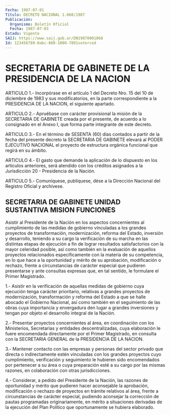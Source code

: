 ```yaml
---
Fecha: 1987-07-01
Título: DECRETO NACIONAL 1.068/1987
Publicación:
  Organismo: Boletín Oficial
  Fecha: 1987-07-03
Estado: Vigente
SAIJ: https://www.saij.gob.ar/DN19870001068
Id: 123456789-0abc-860-1000-7891soterced
---
```

# SECRETARIA DE GABINETE DE LA PRESIDENCIA DE LA NACION

<a id="1"></a>
ARTICULO  1.-  Incorpórase en el artículo 1 del Decreto Nro. 15 del 10  de  diciembre  de  1983  y  sus  modificatorios,  en  la  parte correspondiente  a  la  PRESIDENCIA  DE  LA  NACION,  el  siguiente apartado.

<a id="2"></a>
ARTICULO  2.-  Apruébase  con  carácter provisional la misión de la SECRETARIA DE GABINETE creada por  el  presente,  de  acuerdo  a lo consignado  en  el  Anexo  I,  que  forma  parte integrante de este decreto.

<a id="3"></a>
ARTICULO  3.-  En el término de SESENTA (60) días contados a partir de la fecha del  presente decreto la SECRETARIA DE GABINETE elevará al PODER EJECUTIVO  NACIONAL  el  proyecto  de  estructura orgánica funcional que regirá en su ámbito.

<a id="4"></a>
ARTICULO  4.- El gasto que demande la aplicación de lo dispuesto en los artículos  anteriores, será atendido con los créditos asignados a la Jurisdicción 20 - Presidencia de la Nación.

<a id="5"></a>
ARTICULO  5.- Comuníquese, publíquese, dése a la Dirección Nacional del Registro Oficial y archívese.

## SECRETARIA DE GABINETE UNIDAD SUSTANTIVA MISION FUNCIONES

Asistir  al  Presidente  de la Nación en los aspectos concernientes al  cumplimiento  de  las medidas  de  gobierno  vinculadas  a  los grandes  proyectos de transformación,  modernización,  reforma  del Estado, inversión y desarrollo, teniendo a su cargo la verificación  de  su  marcha en las distintas etapas de ejecución a fin de lograr resultados  satisfactorios  con  la  mayor  celeridad posible,  así  como  también en la evaluación de aquellos proyectos relacionados específicamente  con  la materia de su competencia, en lo que hace a la oportunidad y mérito de su aprobación, modificación  o  rechazo,  frente  a  circunstancias   de  carácter especial  que  pudieren presentarse y ante consultas expresas  que, en tal sentido, le formulare el Primer Magistrado.

1.-  Asistir  en  la  verificación  de aquellas medidas de gobierno cuya  ejecución  tenga carácter prioritario,  relativas  a  grandes proyectos de modernización,  transformación  y reforma del Estado a que se halle abocado el Gobierno Nacional, así  como  también en el seguimiento de las obras cuya importancia y envergadura  den  lugar a  grandes  inversiones  y tengan por objeto el desarrollo integral de la Nación.

2.- Presentar proyectos concernientes  al área, en coordinación con los  Ministerios,  Secretarías y entidades  descentralizadas,  cuya elaboración  le  fuere   encomendada  directamente  por  el  Primer Magistrado, en consulta con la SECRETARIA GENERAL de la PRESIDENCIA DE LA NACION.

3.-  Mantener contacto con  las  empresas  y  personas  del  sector privado  que  directa  o  indirectamente  estén  vinculadas con los grandes proyectos cuyo cumplimiento, verificación  y seguimiento le hubieren  sido  encomendados  por  pertenecer  a  su  área  o  cuya preparación esté a su cargo por las mismas razones, en colaboración con otras jurisdicciones.

4.-  Considerar, a pedido del Presidente de la Nación, las  razones de  oportunidad    y  mérito  que  pudieren  hacer  aconsejable  la aprobación,  modificación    o  rechazo  de  proyectos  en  trámite relativos al área, frente a circunstancias  de  carácter  especial, pudiendo aconsejar la corrección de pautas programadas originariamente,  en mérito a situaciones derivadas de la ejecución del  Plan  Político  que    oportunamente   se  hubiera  elaborado.